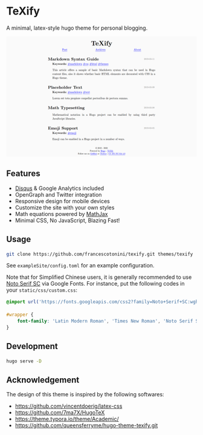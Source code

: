 # TeXify
A minimal, latex-style hugo theme for personal blogging.

![screenshot](https://raw.githubusercontent.com/francescotonini/texify/master/images/screenshot.png)

## Features

- [Disqus](https://disqus.com/) & Google Analytics included
- OpenGraph and Twitter integration
- Responsive design for mobile devices
- Customize the site with your own styles
- Math equations powered by [MathJax](https://www.mathjax.org/)
- Minimal CSS, No JavaScript, Blazing Fast!

## Usage

```bash
git clone https://github.com/francescotonini/texify.git themes/texify
```

See `exampleSite/config.toml` for an example configuration.

Note that for Simplified Chinese users, it is generally recommended to use [Noto Serif SC](https://fonts.google.com/specimen/Noto+Serif+SC) via Google Fonts. For instance, put the following codes in your `static/css/custom.css`:

```css
@import url('https://fonts.googleapis.com/css2?family=Noto+Serif+SC:wght@300&display=swap');

#wrapper {
    font-family: 'Latin Modern Roman', 'Times New Roman', 'Noto Serif SC', serif;
}
```

## Development

```bash
hugo serve -D
```

## Acknowledgement

The design of this theme is inspired by the following softwares:

- https://github.com/vincentdoerig/latex-css
- https://github.com/7ma7X/HugoTeX
- https://theme.typora.io/theme/Academic/
- https://github.com/queensferryme/hugo-theme-texify.git
